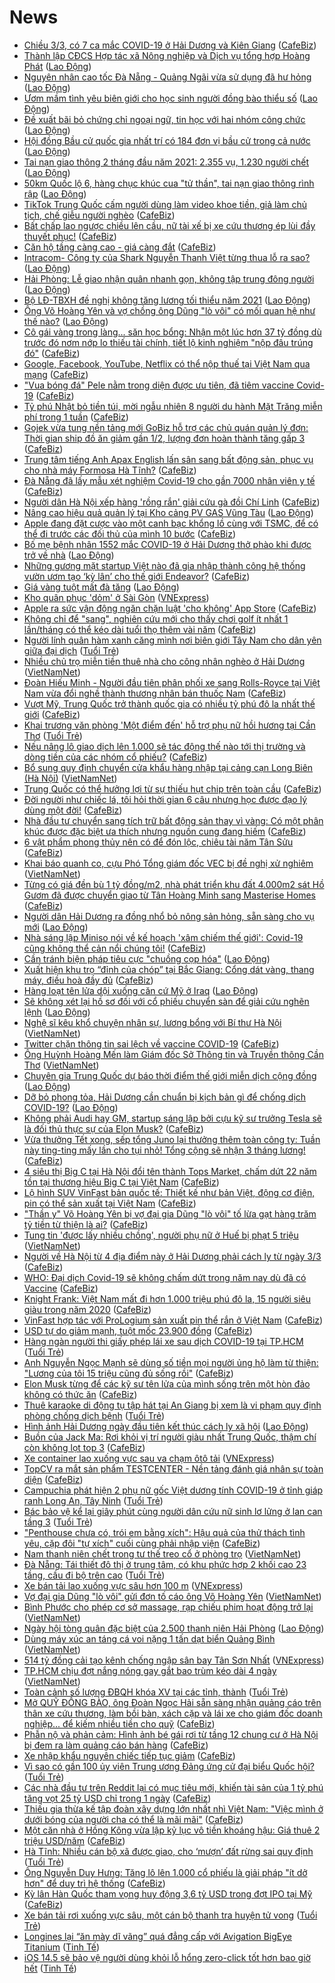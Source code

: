 # News

- [Chiều 3/3, có 7 ca mắc COVID-19 ở Hải Dương và Kiên Giang](https://cafebiz.vn/chieu-3-3-co-7-ca-mac-covid-19-o-hai-duong-va-kien-giang-20210303180040061.chn) ([CafeBiz](https://cafebiz.vn))
- [Thành lập CĐCS Hợp tác xã Nông nghiệp và Dịch vụ tổng hợp Hoàng Phát](https://laodong.vn/cong-doan/thanh-lap-cdcs-hop-tac-xa-nong-nghiep-va-dich-vu-tong-hop-hoang-phat-885458.ldo) ([Lao Động](https://laodong.vn))
- [Nguyên nhân cao tốc Đà Nẵng - Quảng Ngãi vừa sử dụng đã hư hỏng](https://laodong.vn/phap-luat/nguyen-nhan-cao-toc-da-nang-quang-ngai-vua-su-dung-da-hu-hong-885450.ldo) ([Lao Động](https://laodong.vn))
- [Ươm mầm tình yêu biên giới cho học sinh người đồng bào thiểu số](https://laodong.vn/nguoi-viet-tu-te/uom-mam-tinh-yeu-bien-gioi-cho-hoc-sinh-nguoi-dong-bao-thieu-so-885229.ldo) ([Lao Động](https://laodong.vn))
- [Đề xuất bãi bỏ chứng chỉ ngoại ngữ, tin học với hai nhóm công chức](https://laodong.vn/ban-doc/de-xuat-bai-bo-chung-chi-ngoai-ngu-tin-hoc-voi-hai-nhom-cong-chuc-885452.ldo) ([Lao Động](https://laodong.vn))
- [Hội đồng Bầu cử quốc gia nhất trí có 184 đơn vị bầu cử trong cả nước](https://laodong.vn/thoi-su/hoi-dong-bau-cu-quoc-gia-nhat-tri-co-184-don-vi-bau-cu-trong-ca-nuoc-885470.ldo) ([Lao Động](https://laodong.vn))
- [Tai nạn giao thông 2 tháng đầu năm 2021: 2.355 vụ, 1.230 người chết](https://laodong.vn/infographic/tai-nan-giao-thong-2-thang-dau-nam-2021-2355-vu-1230-nguoi-chet-885373.ldo) ([Lao Động](https://laodong.vn))
- [50km Quốc lộ 6, hàng chục khúc cua &quot;tử thần&quot;, tai nạn giao thông rình rập](https://laodong.vn/video/50km-quoc-lo-6-hang-chuc-khuc-cua-tu-than-tai-nan-giao-thong-rinh-rap-885285.ldo) ([Lao Động](https://laodong.vn))
- [TikTok Trung Quốc cấm người dùng làm video khoe tiền, giả làm chủ tịch, chế giễu người nghèo](https://cafebiz.vn/tiktok-trung-quoc-cam-nguoi-dung-lam-video-khoe-tien-gia-lam-chu-tich-che-gieu-nguoi-ngheo-20210303153339092.chn) ([CafeBiz](https://cafebiz.vn))
- [Bất chấp lao ngược chiều lên cầu, nữ tài xế bị xe cứu thương ép lùi đầy thuyết phục!](https://cafebiz.vn/bat-chap-lao-nguoc-chieu-len-cau-nu-tai-xe-bi-xe-cuu-thuong-ep-lui-day-thuyet-phuc-20210303173222147.chn) ([CafeBiz](https://cafebiz.vn))
- [Căn hộ tầng càng cao - giá càng đắt](https://cafebiz.vn/can-ho-tang-cang-cao-gia-cang-dat-20210303095738323.chn) ([CafeBiz](https://cafebiz.vn))
- [Intracom- Công ty của Shark Nguyễn Thanh Việt từng thua lỗ ra sao?](https://laodong.vn/kinh-te/intracom-cong-ty-cua-shark-nguyen-thanh-viet-tung-thua-lo-ra-sao-885424.ldo) ([Lao Động](https://laodong.vn))
- [Hải Phòng: Lễ giao nhận quân nhanh gọn, không tập trung đông người](https://laodong.vn/video/hai-phong-le-giao-nhan-quan-nhanh-gon-khong-tap-trung-dong-nguoi-885305.ldo) ([Lao Động](https://laodong.vn))
- [Bộ LĐ-TBXH đề nghị không tăng lương tối thiểu năm 2021](https://laodong.vn/xa-hoi/bo-ld-tbxh-de-nghi-khong-tang-luong-toi-thieu-nam-2021-885453.ldo) ([Lao Động](https://laodong.vn))
- [Ông Võ Hoàng Yên và vợ chồng ông Dũng &quot;lò vôi&quot; có mối quan hệ như thế nào?](https://laodong.vn/video/ong-vo-hoang-yen-va-vo-chong-ong-dung-lo-voi-co-moi-quan-he-nhu-the-nao-885314.ldo) ([Lao Động](https://laodong.vn))
- [Cô gái vàng trong làng... săn học bổng: Nhận một lúc hơn 37 tỷ đồng dù trước đó nơm nớp lo thiếu tài chính, tiết lộ kinh nghiệm "nộp đâu trúng đó"](https://cafebiz.vn/co-gai-vang-trong-lang-san-hoc-bong-nhan-mot-luc-hon-37-ty-dong-du-truoc-do-nom-nop-lo-thieu-tai-chinh-tiet-lo-kinh-nghiem-nop-dau-trung-do-20210303172106918.chn) ([CafeBiz](https://cafebiz.vn))
- [Google, Facebook, YouTube, Netflix có thể nộp thuế tại Việt Nam qua mạng](https://cafebiz.vn/google-facebook-youtube-netflix-co-the-nop-thue-tai-viet-nam-qua-mang-20210303172040537.chn) ([CafeBiz](https://cafebiz.vn))
- ["Vua bóng đá" Pele nằm trong diện được ưu tiên, đã tiêm vaccine Covid-19](https://cafebiz.vn/vua-bong-da-pele-nam-trong-dien-duoc-uu-tien-da-tiem-vaccine-covid-19-20210303171130149.chn) ([CafeBiz](https://cafebiz.vn))
- [Tỷ phú Nhật bỏ tiền túi, mời ngẫu nhiên 8 người du hành Mặt Trăng miễn phí trong 1 tuần](https://cafebiz.vn/ty-phu-nhat-bo-tien-tui-moi-ngau-nhien-8-nguoi-du-hanh-mat-trang-mien-phi-trong-1-tuan-20210303153205818.chn) ([CafeBiz](https://cafebiz.vn))
- [Gojek vừa tung nền tảng mới GoBiz hỗ trợ các chủ quán quản lý đơn: Thời gian ship đồ ăn giảm gần 1/2, lượng đơn hoàn thành tăng gấp 3](https://cafebiz.vn/gojek-vua-tung-nen-tang-moi-gobiz-ho-tro-cac-chu-quan-quan-ly-don-thoi-gian-ship-do-an-giam-gan-1-2-luong-don-hoan-thanh-tang-gap-3-20210303162555509.chn) ([CafeBiz](https://cafebiz.vn))
- [Trung tâm tiếng Anh Apax English lấn sân sang bất động sản, phục vụ cho nhà máy Formosa Hà Tĩnh?](https://cafebiz.vn/trung-tam-tieng-anh-apax-english-lan-san-sang-bat-dong-san-phuc-vu-cho-nha-may-formosa-ha-tinh-20210303164406824.chn) ([CafeBiz](https://cafebiz.vn))
- [Đà Nẵng đã lấy mẫu xét nghiệm Covid-19 cho gần 7000 nhân viên y tế](https://cafebiz.vn/da-nang-da-lay-mau-xet-nghiem-covid-19-cho-gan-7000-nhan-vien-y-te-20210303164326012.chn) ([CafeBiz](https://cafebiz.vn))
- [Người dân Hà Nội xếp hàng 'rồng rắn' giải cứu gà đồi Chí Linh](https://cafebiz.vn/nguoi-dan-ha-noi-xep-hang-rong-ran-giai-cuu-ga-doi-chi-linh-20210303164221623.chn) ([CafeBiz](https://cafebiz.vn))
- [Nâng cao hiệu quả quản lý tại Kho cảng PV GAS Vũng Tàu](https://laodong.vn/thong-tin-doanh-nghiep/nang-cao-hieu-qua-quan-ly-tai-kho-cang-pv-gas-vung-tau-885384.ldo) ([Lao Động](https://laodong.vn))
- [Apple đang đặt cược vào một canh bạc khổng lồ cùng với TSMC, để có thể đi trước các đối thủ của mình 10 bước](https://cafebiz.vn/apple-dang-dat-cuoc-vao-mot-canh-bac-khong-lo-cung-voi-tsmc-de-co-the-di-truoc-cac-doi-thu-cua-minh-10-buoc-20210303152955363.chn) ([CafeBiz](https://cafebiz.vn))
- [Bố mẹ bệnh nhân 1552 mắc COVID-19 ở Hải Dương thở phào khi được trở về nhà](https://laodong.vn/video/bo-me-benh-nhan-1552-mac-covid-19-o-hai-duong-tho-phao-khi-duoc-tro-ve-nha-885352.ldo) ([Lao Động](https://laodong.vn))
- [Những gương mặt startup Việt nào đã gia nhập thành công hệ thống vườn ươm tạo ‘kỳ lân’ cho thế giới Endeavor?](https://cafebiz.vn/nhung-guong-mat-startup-viet-nao-da-gia-nhap-thanh-cong-he-thong-vuon-uom-tao-ky-lan-cho-the-gioi-endeavor-20210303152359675.chn) ([CafeBiz](https://cafebiz.vn))
- [Giá vàng tuột mất đà tăng](https://laodong.vn/kinh-te/gia-vang-tuot-mat-da-tang-885420.ldo) ([Lao Động](https://laodong.vn))
- [Kho quân phục 'dỏm' ở Sài Gòn](https://vnexpress.net/kho-quan-phuc-dom-o-sai-gon-4243003.html) ([VNExpress](https://vnexpress.net))
- [Apple ra sức vận động ngăn chặn luật 'cho không' App Store](https://cafebiz.vn/apple-ra-suc-van-dong-ngan-chan-luat-cho-khong-app-store-20210303140055233.chn) ([CafeBiz](https://cafebiz.vn))
- [Không chỉ để "sang", nghiên cứu mới cho thấy chơi golf ít nhất 1 lần/tháng có thể kéo dài tuổi thọ thêm vài năm](https://cafebiz.vn/khong-chi-de-sang-nghien-cuu-moi-cho-thay-choi-golf-it-nhat-1-lan-thang-co-the-keo-dai-tuoi-tho-them-vai-nam-20210303153340329.chn) ([CafeBiz](https://cafebiz.vn))
- [Người lính quân hàm xanh căng mình nơi biên giới Tây Nam cho dân yên giữa đại dịch](https://tuoitre.vn/nguoi-linh-quan-ham-xanh-cang-minh-noi-bien-gioi-tay-nam-cho-dan-yen-giua-dai-dich-20210303150745052.htm) ([Tuổi Trẻ](https://tuoitre.vn))
- [Nhiều chủ trọ miễn tiền thuê nhà cho công nhân nghèo ở Hải Dương](http://vietnamnet.vn/vn/thoi-su/nhieu-chu-tro-mien-tien-thue-nha-cho-cong-nhan-ngheo-o-hai-duong-716857.html) ([VietNamNet](https://vietnamnet.vn))
- [Đoàn Hiếu Minh - Người đầu tiên phân phối xe sang Rolls-Royce tại Việt Nam vừa đổi nghề thành thương nhân bán thuốc Nam](https://cafebiz.vn/doan-hieu-minh-nguoi-dau-tien-phan-phoi-xe-sang-rolls-royce-tai-viet-nam-vua-doi-nghe-thanh-thuong-nhan-ban-thuoc-nam-20210303145439796.chn) ([CafeBiz](https://cafebiz.vn))
- [Vượt Mỹ, Trung Quốc trở thành quốc gia có nhiều tỷ phú đô la nhất thế giới](https://cafebiz.vn/vuot-my-trung-quoc-tro-thanh-quoc-gia-co-nhieu-ty-phu-do-la-nhat-the-gioi-20210303152648136.chn) ([CafeBiz](https://cafebiz.vn))
- [Khai trương văn phòng 'Một điểm đến' hỗ trợ phụ nữ hồi hương tại Cần Thơ](https://tuoitre.vn/khai-truong-van-phong-mot-diem-den-ho-tro-phu-nu-hoi-huong-tai-can-tho-20210303150501891.htm) ([Tuổi Trẻ](https://tuoitre.vn))
- [Nếu nâng lô giao dịch lên 1.000 sẽ tác động thế nào tới thị trường và dòng tiền của các nhóm cổ phiếu?](https://cafebiz.vn/neu-nang-lo-giao-dich-len-1000-se-tac-dong-the-nao-toi-thi-truong-va-dong-tien-cua-cac-nhom-co-phieu-20210303153646527.chn) ([CafeBiz](https://cafebiz.vn))
- [Bổ sung quy định chuyển cửa khẩu hàng nhập tại cảng cạn Long Biên (Hà Nội)](http://vietnamnet.vn/vn/thoi-su/chinh-tri/bo-sung-quy-dinh-chuyen-cua-khau-hang-nhap-tai-cang-can-long-bien-ha-noi-716959.html) ([VietNamNet](https://vietnamnet.vn))
- [Trung Quốc có thể hưởng lợi từ sự thiếu hụt chip trên toàn cầu](https://cafebiz.vn/trung-quoc-co-the-huong-loi-tu-su-thieu-hut-chip-tren-toan-cau-20210303135535348.chn) ([CafeBiz](https://cafebiz.vn))
- [Đời người như chiếc lá, tôi hỏi thời gian 6 câu nhưng học được đạo lý dùng một đời!](https://cafebiz.vn/doi-nguoi-nhu-chiec-la-toi-hoi-thoi-gian-6-cau-nhung-hoc-duoc-dao-ly-dung-mot-doi-20210301232643549.chn) ([CafeBiz](https://cafebiz.vn))
- [Nhà đầu tư chuyển sang tích trữ bất động sản thay vì vàng: Có một phân khúc được đặc biệt ưa thích nhưng nguồn cung đang hiếm](https://cafebiz.vn/nha-dau-tu-chuyen-sang-tich-tru-bat-dong-san-thay-vi-vang-co-mot-phan-khuc-duoc-dac-biet-ua-thich-nhung-nguon-cung-dang-hiem-20210303104345694.chn) ([CafeBiz](https://cafebiz.vn))
- [6 vật phẩm phong thủy nên có để đón lộc, chiêu tài năm Tân Sửu](https://cafebiz.vn/6-vat-pham-phong-thuy-nen-co-de-don-loc-chieu-tai-nam-tan-suu-20210303150130874.chn) ([CafeBiz](https://cafebiz.vn))
- [Khai báo quanh co, cựu Phó Tổng giám đốc VEC bị đề nghị xử nghiêm](http://vietnamnet.vn/vn/thoi-su/khai-bao-quanh-co-cuu-pho-tong-giam-doc-vec-bi-de-nghi-xu-nghiem-716916.html) ([VietNamNet](https://vietnamnet.vn))
- [Từng có giá đền bù 1 tỷ đồng/m2, nhà phát triển khu đất 4.000m2 sát Hồ Gươm đã được chuyển giao từ Tân Hoàng Minh sang Masterise Homes](https://cafebiz.vn/tung-co-gia-den-bu-1-ty-dong-m2-nha-phat-trien-khu-dat-4000m2-sat-ho-guom-da-duoc-chuyen-giao-tu-tan-hoang-minh-sang-masterise-homes-20210303152021957.chn) ([CafeBiz](https://cafebiz.vn))
- [Người dân Hải Dương ra đồng nhổ bỏ nông sản hỏng, sẵn sàng cho vụ mới](https://laodong.vn/photo/nguoi-dan-hai-duong-ra-dong-nho-bo-nong-san-hong-san-sang-cho-vu-moi-885338.ldo) ([Lao Động](https://laodong.vn))
- [Nhà sáng lập Miniso nói về kế hoạch 'xâm chiếm thế giới': Covid-19 cũng không thể cản nổi chúng tôi!](https://cafebiz.vn/nha-sang-lap-miniso-noi-ve-ke-hoach-xam-chiem-the-gioi-covid-19-cung-khong-the-can-noi-chung-toi-20210303151149887.chn) ([CafeBiz](https://cafebiz.vn))
- [Cần tránh biện pháp tiêu cực &quot;chuồng cọp hóa&quot;](https://laodong.vn/xa-hoi/can-tranh-bien-phap-tieu-cuc-chuong-cop-hoa-885136.ldo) ([Lao Động](https://laodong.vn))
- [Xuất hiện khu trọ “đỉnh của chóp” tại Bắc Giang: Cổng dát vàng, thang máy, điều hoà đầy đủ](https://cafebiz.vn/xuat-hien-khu-tro-dinh-cua-chop-tai-bac-giang-cong-dat-vang-thang-may-dieu-hoa-day-du-20210303150910939.chn) ([CafeBiz](https://cafebiz.vn))
- [Hàng loạt tên lửa dội xuống căn cứ Mỹ ở Iraq](https://laodong.vn/the-gioi/hang-loat-ten-lua-doi-xuong-can-cu-my-o-iraq-885371.ldo) ([Lao Động](https://laodong.vn))
- [Sẽ không xét lại hồ sơ đối với cổ phiếu chuyển sàn để giải cứu nghẽn lệnh](https://laodong.vn/kinh-te/se-khong-xet-lai-ho-so-doi-voi-co-phieu-chuyen-san-de-giai-cuu-nghen-lenh-885341.ldo) ([Lao Động](https://laodong.vn))
- [Nghệ sĩ kêu khổ chuyện nhân sự, lương bổng với Bí thư Hà Nội](http://vietnamnet.vn/vn/thoi-su/chinh-tri/nghe-si-keu-kho-chuyen-nhan-su-luong-bong-voi-bi-thu-ha-noi-716908.html) ([VietNamNet](https://vietnamnet.vn))
- [Twitter chặn thông tin sai lệch về vaccine COVID-19](https://cafebiz.vn/twitter-chan-thong-tin-sai-lech-ve-vaccine-covid-19-20210303135343618.chn) ([CafeBiz](https://cafebiz.vn))
- [Ông Huỳnh Hoàng Mến làm Giám đốc Sở Thông tin và Truyền thông Cần Thơ](http://vietnamnet.vn/vn/thoi-su/chinh-tri/ong-huynh-hoang-men-lam-giam-doc-so-thong-tin-va-truyen-thong-can-tho-716925.html) ([VietNamNet](https://vietnamnet.vn))
- [Chuyên gia Trung Quốc dự báo thời điểm thế giới miễn dịch cộng đồng](https://laodong.vn/the-gioi/chuyen-gia-trung-quoc-du-bao-thoi-diem-the-gioi-mien-dich-cong-dong-885367.ldo) ([Lao Động](https://laodong.vn))
- [Dỡ bỏ phong tỏa, Hải Dương cần chuẩn bị kịch bản gì để chống dịch COVID-19?](https://laodong.vn/video/do-bo-phong-toa-hai-duong-can-chuan-bi-kich-ban-gi-de-chong-dich-covid-19-885331.ldo) ([Lao Động](https://laodong.vn))
- [Không phải Audi hay GM, startup sáng lập bởi cựu kỹ sư trưởng Tesla sẽ là đối thủ thực sự của Elon Musk?](https://cafebiz.vn/khong-phai-audi-hay-gm-startup-sang-lap-boi-cuu-ky-su-truong-tesla-se-la-doi-thu-thuc-su-cua-elon-musk-20210303103558554.chn) ([CafeBiz](https://cafebiz.vn))
- [Vừa thưởng Tết xong, sếp tổng Juno lại thưởng thêm toàn công ty: Tuần này ting-ting mấy lần cho tụi nhỏ! Tổng cộng sẽ nhận 3 tháng lương!](https://cafebiz.vn/vua-thuong-tet-xong-sep-tong-juno-lai-thuong-them-toan-cong-ty-tuan-nay-ting-ting-may-lan-cho-tui-nho-tong-cong-se-nhan-3-thang-luong-20210303125726046.chn) ([CafeBiz](https://cafebiz.vn))
- [4 siêu thị Big C tại Hà Nội đổi tên thành Tops Market, chấm dứt 22 năm tồn tại thương hiệu Big C tại Việt Nam](https://cafebiz.vn/4-sieu-thi-big-c-tai-ha-noi-doi-ten-thanh-tops-market-cham-dut-22-nam-ton-tai-thuong-hieu-big-c-tai-viet-nam-20210303131848948.chn) ([CafeBiz](https://cafebiz.vn))
- [Lộ hình SUV VinFast bản quốc tế: Thiết kế như bản Việt, động cơ điện, pin có thể sản xuất tại Việt Nam](https://cafebiz.vn/lo-hinh-suv-vinfast-ban-quoc-te-thiet-ke-nhu-ban-viet-dong-co-dien-pin-co-the-san-xuat-tai-viet-nam-20210303135931415.chn) ([CafeBiz](https://cafebiz.vn))
- ["Thần y" Võ Hoàng Yên bị vợ đại gia Dũng "lò vôi" tố lừa gạt hàng trăm tỷ tiền từ thiện là ai?](https://cafebiz.vn/than-y-vo-hoang-yen-bi-vo-dai-gia-dung-lo-voi-to-lua-gat-hang-tram-ty-tien-tu-thien-la-ai-20210303142444199.chn) ([CafeBiz](https://cafebiz.vn))
- [Tung tin 'được lấy nhiều chồng', người phụ nữ ở Huế bị phạt 5 triệu](http://vietnamnet.vn/vn/thoi-su/tung-tin-duoc-lay-nhieu-chong-nguoi-phu-nu-o-hue-bi-phat-5-trieu-716905.html) ([VietNamNet](https://vietnamnet.vn))
- [Người về Hà Nội từ 4 địa điểm này ở Hải Dương phải cách ly từ ngày 3/3](https://cafebiz.vn/nguoi-ve-ha-noi-tu-4-dia-diem-nay-o-hai-duong-phai-cach-ly-tu-ngay-3-3-2021030314233444.chn) ([CafeBiz](https://cafebiz.vn))
- [WHO: Đại dịch Covid-19 sẽ không chấm dứt trong năm nay dù đã có Vaccine](https://cafebiz.vn/who-dai-dich-covid-19-se-khong-cham-dut-trong-nam-nay-du-da-co-vaccine-20210302140835261.chn) ([CafeBiz](https://cafebiz.vn))
- [Knight Frank: Việt Nam mất đi hơn 1.000 triệu phú đô la, 15 người siêu giàu trong năm 2020](https://cafebiz.vn/knight-frank-viet-nam-mat-di-hon-1000-trieu-phu-do-la-15-nguoi-sieu-giau-trong-nam-2020-20210303142047351.chn) ([CafeBiz](https://cafebiz.vn))
- [VinFast hợp tác với ProLogium sản xuất pin thể rắn ở Việt Nam](https://cafebiz.vn/vinfast-hop-tac-voi-prologium-san-xuat-pin-the-ran-o-viet-nam-20210303140821045.chn) ([CafeBiz](https://cafebiz.vn))
- [USD tự do giảm mạnh, tuột mốc 23.900 đồng](https://cafebiz.vn/usd-tu-do-giam-manh-tuot-moc-23900-dong-20210303140007409.chn) ([CafeBiz](https://cafebiz.vn))
- [Hàng ngàn người thi giấy phép lái xe sau dịch COVID-19 tại TP.HCM](https://tuoitre.vn/hang-ngan-nguoi-thi-giay-phep-lai-xe-sau-dich-covid-19-tai-tp-hcm-20210303143336937.htm) ([Tuổi Trẻ](https://tuoitre.vn))
- [Anh Nguyễn Ngọc Mạnh sẽ dùng số tiền mọi người ủng hộ làm từ thiện: "Lương của tôi 15 triệu cũng đủ sống rồi"](https://cafebiz.vn/anh-nguyen-ngoc-manh-se-dung-so-tien-moi-nguoi-ung-ho-lam-tu-thien-luong-cua-toi-15-trieu-cung-du-song-roi-20210303135347607.chn) ([CafeBiz](https://cafebiz.vn))
- [Elon Musk từng để các kỹ sư tên lửa của mình sống trên một hòn đảo không có thức ăn](https://cafebiz.vn/elon-musk-tung-de-cac-ky-su-ten-lua-cua-minh-song-tren-mot-hon-dao-khong-co-thuc-an-20210303135202818.chn) ([CafeBiz](https://cafebiz.vn))
- [Thuê karaoke di động tụ tập hát tại An Giang bị xem là vi phạm quy định phòng chống dịch bệnh](https://tuoitre.vn/thue-karaoke-di-dong-tu-tap-hat-tai-an-giang-bi-xem-la-vi-pham-quy-dinh-phong-chong-dich-benh-20210303120511177.htm) ([Tuổi Trẻ](https://tuoitre.vn))
- [Hình ảnh Hải Dương ngày đầu tiên kết thúc cách ly xã hội](https://laodong.vn/photo/hinh-anh-hai-duong-ngay-dau-tien-ket-thuc-cach-ly-xa-hoi-885334.ldo) ([Lao Động](https://laodong.vn))
- [Buồn của Jack Ma: Rơi khỏi vị trí người giàu nhất Trung Quốc, thậm chí còn không lọt top 3](https://cafebiz.vn/buon-cua-jack-ma-roi-khoi-vi-tri-nguoi-giau-nhat-trung-quoc-tham-chi-con-khong-lot-top-3-20210303114938579.chn) ([CafeBiz](https://cafebiz.vn))
- [Xe container lao xuống vực sau va chạm ôtô tải](https://vnexpress.net/xe-container-lao-xuong-vuc-sau-va-cham-oto-tai-4242880.html) ([VNExpress](https://vnexpress.net))
- [TopCV ra mắt sản phẩm TESTCENTER - Nền tảng đánh giá nhân sự toàn diện](https://cafebiz.vn/topcv-ra-mat-san-pham-testcenter-nen-tang-danh-gia-nhan-su-toan-dien-20210302140027728.chn) ([CafeBiz](https://cafebiz.vn))
- [Campuchia phát hiện 2 phụ nữ gốc Việt dương tính COVID-19 ở tỉnh giáp ranh Long An, Tây Ninh](https://tuoitre.vn/campuchia-phat-hien-2-phu-nu-goc-viet-duong-tinh-covid-19-o-tinh-giap-ranh-long-an-tay-ninh-20210303113956928.htm) ([Tuổi Trẻ](https://tuoitre.vn))
- [Bác bảo vệ kể lại giây phút cùng người dân cứu nữ sinh lơ lửng ở lan can tầng 3](https://tuoitre.vn/bac-bao-ve-ke-lai-giay-phut-cung-nguoi-dan-cuu-nu-sinh-lo-lung-o-lan-can-tang-3-20210303122924244.htm) ([Tuổi Trẻ](https://tuoitre.vn))
- ["Penthouse chưa có, trói em bằng xích": Hậu quả của thử thách tình yêu, cặp đôi "tự xích" cuối cùng phải nhập viện](https://cafebiz.vn/penthouse-chua-co-troi-em-bang-xich-hau-qua-cua-thu-thach-tinh-yeu-cap-doi-tu-xich-cuoi-cung-phai-nhap-vien-20210303102720647.chn) ([CafeBiz](https://cafebiz.vn))
- [Nam thanh niên chết trong tư thế treo cổ ở phòng trọ](http://vietnamnet.vn/vn/thoi-su/nam-thanh-nien-chet-trong-tu-the-treo-co-o-phong-tro-716895.html) ([VietNamNet](https://vietnamnet.vn))
- [Đà Nẵng: Tái thiết đô thị ở trung tâm, có khu phức hợp 2 khối cao 23 tầng, cầu đi bộ trên cao](https://tuoitre.vn/da-nang-tai-thiet-do-thi-o-trung-tam-co-khu-phuc-hop-2-khoi-cao-23-tang-cau-di-bo-tren-cao-20210303115711009.htm) ([Tuổi Trẻ](https://tuoitre.vn))
- [Xe bán tải lao xuống vực sâu hơn 100 m](https://vnexpress.net/xe-ban-tai-lao-xuong-vuc-sau-hon-100-m-4242843.html) ([VNExpress](https://vnexpress.net))
- [Vợ đại gia Dũng "lò vôi" gửi đơn tố cáo ông Võ Hoàng Yên](http://vietnamnet.vn/vn/thoi-su/vo-dai-gia-dung-lo-voi-gui-don-to-cao-ong-vo-hoang-yen-716883.html) ([VietNamNet](https://vietnamnet.vn))
- [Bình Phước cho phép cơ sở massage, rạp chiếu phim hoạt động trở lại](http://vietnamnet.vn/vn/thoi-su/binh-phuoc-cho-phep-co-so-massage-rap-chieu-phim-hoat-dong-tro-lai-716881.html) ([VietNamNet](https://vietnamnet.vn))
- [Ngày hội tòng quân đặc biệt của 2.500 thanh niên Hải Phòng](https://laodong.vn/photo/ngay-hoi-tong-quan-dac-biet-cua-2500-thanh-nien-hai-phong-885246.ldo) ([Lao Động](https://laodong.vn))
- [Dùng máy xúc an táng cá voi nặng 1 tấn dạt biển Quảng Bình](http://vietnamnet.vn/vn/thoi-su/moi-truong/dung-may-xuc-an-tang-ca-voi-nang-1-tan-dat-bien-quang-binh-716879.html) ([VietNamNet](https://vietnamnet.vn))
- [514 tỷ đồng cải tạo kênh chống ngập sân bay Tân Sơn Nhất](https://vnexpress.net/514-ty-dong-cai-tao-kenh-chong-ngap-san-bay-tan-son-nhat-4242760.html) ([VNExpress](https://vnexpress.net))
- [TP.HCM chịu đợt nắng nóng gay gắt bao trùm kéo dài 4 ngày](http://vietnamnet.vn/vn/thoi-su/tp-hcm-chiu-dot-nang-nong-gay-gat-bao-trum-keo-dai-4-ngay-716868.html) ([VietNamNet](https://vietnamnet.vn))
- [Toàn cảnh số lượng ĐBQH khóa XV tại các tỉnh, thành](https://tuoitre.vn/toan-canh-so-luong-dbqh-khoa-xv-tai-cac-tinh-thanh-20210302103025355.htm) ([Tuổi Trẻ](https://tuoitre.vn))
- [Mở QUỸ ĐỒNG BÀO, ông Đoàn Ngọc Hải sẵn sàng nhận quảng cáo trên thân xe cứu thương, làm bồi bàn, xách cặp và lái xe cho giám đốc doanh nghiệp... để kiếm nhiều tiền cho quỹ](https://cafebiz.vn/mo-quy-dong-bao-ong-doan-ngoc-hai-san-sang-nhan-quang-cao-tren-than-xe-cuu-thuong-lam-boi-ban-xach-cap-va-lai-xe-cho-giam-doc-doanh-nghiep-de-kiem-nhieu-tien-cho-quy-20210303114029417.chn) ([CafeBiz](https://cafebiz.vn))
- [Phẫn nộ và phản cảm: Hình ảnh bé gái rơi từ tầng 12 chung cư ở Hà Nội bị đem ra làm quảng cáo bán hàng](https://cafebiz.vn/phan-no-va-phan-cam-hinh-anh-be-gai-roi-tu-tang-12-chung-cu-o-ha-noi-bi-dem-ra-lam-quang-cao-ban-hang-2021030311420986.chn) ([CafeBiz](https://cafebiz.vn))
- [Xe nhập khẩu nguyên chiếc tiếp tục giảm](https://cafebiz.vn/xe-nhap-khau-nguyen-chiec-tiep-tuc-giam-20210303105100051.chn) ([CafeBiz](https://cafebiz.vn))
- [Vì sao có gần 100 ủy viên Trung ương Đảng ứng cử đại biểu Quốc hội?](https://tuoitre.vn/vi-sao-co-gan-100-uy-vien-trung-uong-dang-ung-cu-dai-bieu-quoc-hoi-20210303105447715.htm) ([Tuổi Trẻ](https://tuoitre.vn))
- [Các nhà đầu tư trên Reddit lại có mục tiêu mới, khiến tài sản của 1 tỷ phú tăng vọt 25 tỷ USD chỉ trong 1 ngày](https://cafebiz.vn/cac-nha-dau-tu-tren-reddit-lai-co-muc-tieu-moi-khien-tai-san-cua-1-ty-phu-tang-vot-25-ty-usd-chi-trong-1-ngay-20210303103446953.chn) ([CafeBiz](https://cafebiz.vn))
- [Thiếu gia thừa kế tập đoàn xây dựng lớn nhất nhì Việt Nam: "Việc mình ở dưới bóng của người cha có thể là mãi mãi"](https://cafebiz.vn/thieu-gia-thua-ke-tap-doan-xay-dung-lon-nhat-nhi-viet-nam-viec-minh-o-duoi-bong-cua-nguoi-cha-co-the-la-mai-mai-20210303111742489.chn) ([CafeBiz](https://cafebiz.vn))
- [Một căn nhà ở Hồng Kông vừa lập kỷ lục vô tiền khoáng hậu: Giá thuê 2 triệu USD/năm](https://cafebiz.vn/mot-can-nha-o-hong-kong-vua-lap-ky-luc-vo-tien-khoang-hau-gia-thue-2-trieu-usd-nam-20210303111545095.chn) ([CafeBiz](https://cafebiz.vn))
- [Hà Tĩnh: Nhiều cán bộ xã được giao, cho ‘mượn’ đất rừng sai quy định](https://tuoitre.vn/ha-tinh-nhieu-can-bo-xa-duoc-giao-cho-muon-dat-rung-sai-quy-dinh-20210303091550224.htm) ([Tuổi Trẻ](https://tuoitre.vn))
- [Ông Nguyễn Duy Hưng: Tăng lô lên 1.000 cổ phiếu là giải pháp "ít dở hơn" để duy trì hệ thống](https://cafebiz.vn/ong-nguyen-duy-hung-tang-lo-len-1000-co-phieu-la-giai-phap-it-do-hon-de-duy-tri-he-thong-20210303111422637.chn) ([CafeBiz](https://cafebiz.vn))
- [Kỳ lân Hàn Quốc tham vọng huy động 3,6 tỷ USD trong đợt IPO tại Mỹ](https://cafebiz.vn/ky-lan-han-quoc-tham-vong-huy-dong-36-ty-usd-trong-dot-ipo-tai-my-20210303104638642.chn) ([CafeBiz](https://cafebiz.vn))
- [Xe bán tải rơi xuống vực sâu, một cán bộ thanh tra huyện tử vong](https://tuoitre.vn/xe-ban-tai-roi-xuong-vuc-sau-mot-can-bo-thanh-tra-huyen-tu-vong-20210303105759283.htm) ([Tuổi Trẻ](https://tuoitre.vn))
- [Longines lại “ăn mày dĩ vãng” quá đẳng cấp với Avigation BigEye Titanium](https://tinhte.vn/thread/longines-lai-an-may-di-vang-qua-dang-cap-voi-avigation-bigeye-titanium.3278804/) ([Tinh Tế](https://tinhte.vn))
- [iOS 14.5 sẽ bảo vệ người dùng khỏi lỗ hổng zero-click tốt hơn bao giờ hết](https://tinhte.vn/thread/ios-14-5-se-bao-ve-nguoi-dung-khoi-lo-hong-zero-click-tot-hon-bao-gio-het.3281625/) ([Tinh Tế](https://tinhte.vn))
